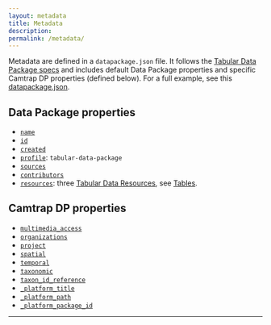 ```yaml
---
layout: metadata
title: Metadata
description: 
permalink: /metadata/
---
```


Metadata are defined in a `datapackage.json` file. It follows the [Tabular Data Package specs](https://specs.frictionlessdata.io/tabular-data-package/#specification) and includes default Data Package properties and specific Camtrap DP properties (defined below). For a full example, see this [datapackage.json](https://github.com/tdwg/dwc-for-biologging/blob/master/derived/camtrap-dp/data/raw/datapackage.json).

## Data Package properties

- [`name`](https://specs.frictionlessdata.io/data-package/#name)
- [`id`](https://specs.frictionlessdata.io/data-package/#id)
- [`created`](https://specs.frictionlessdata.io/data-package/#created)
- [`profile`](https://specs.frictionlessdata.io/data-package/#profile): `tabular-data-package`
- [`sources`](https://specs.frictionlessdata.io/data-package/#sources)
- [`contributors`](https://specs.frictionlessdata.io/data-package/#contributors)
- [`resources`](https://specs.frictionlessdata.io/data-package/#required-properties): three [Tabular Data Resources](https://specs.frictionlessdata.io/tabular-data-resource/), see [Tables](../tables/).

## Camtrap DP properties

- [`multimedia_access`](#multimedia_access)
- [`organizations`](#organizations)
- [`project`](#project)
- [`spatial`](#spatial)
- [`temporal`](#temporal)
- [`taxonomic`](#taxonomic)
- [`taxon_id_reference`](#taxon_id_reference)
- [`_platform_title`](#_platform_title)
- [`_platform_path`](#_platform_path)
- [`_platform_package_id`](#_platform_package_id)

---
